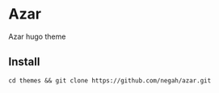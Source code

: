 # Azar

Azar hugo theme

## Install

```shell
cd themes && git clone https://github.com/negah/azar.git 
```

